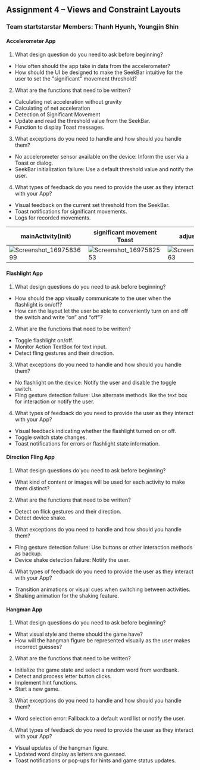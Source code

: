 ## Assignment 4 – Views and Constraint Layouts
### Team startstarstar Members: Thanh Hyunh, Youngjin Shin

#### Accelerometer App
1.  What design question do you need to ask before beginning?
  - How often should the app take in data from the accelerometer?
  - How should the UI be designed to make the SeekBar intuitive for the user to set the "significant" movement threshold?
2.  What are the functions that need to be written?
  - Calculating net acceleration without gravity
  - Calculating of net acceleration
  - Detection of Significant Movement
  - Update and read the threshold value from the SeekBar.
  - Function to display Toast messages.
3. What exceptions do you need to handle and how should you handle them?
  - No accelerometer sensor available on the device: Inform the user via a Toast or dialog.
  - SeekBar initialization failure: Use a default threshold value and notify the user.
4. What types of feedback do you need to provide the user as they interact with your App?
  - Visual feedback on the current set threshold from the SeekBar.
  - Toast notifications for significant movements.
  - Logs for recorded movements.

| mainActivity(init) | significant movement Toast | adjusted seekbar |
| - | - | - |
| ![Screenshot_1697583699](https://github.com/yjshin229/CS501/assets/78634177/1a66da47-2af5-46e7-bfb3-9fe9c9ea8b09)| ![Screenshot_1697582553](https://github.com/yjshin229/CS501/assets/78634177/0ead56c7-cfde-4d9a-9582-dda5389d451c)| ![Screenshot_1697583363](https://github.com/yjshin229/CS501/assets/78634177/c75e9559-6505-47d4-a326-77444ed11f85)|


#### Flashlight App
1. What design questions do you need to ask before beginning?
  - How should the app visually communicate to the user when the flashlight is on/off?
  - How can the layout let the user be able to conveniently turn on and off the switch and write “on” and “off”?
2. What are the functions that need to be written?
  - Toggle flashlight on/off.
  - Monitor Action TextBox for text input.
  - Detect fling gestures and their direction.
3. What exceptions do you need to handle and how should you handle them?
  - No flashlight on the device: Notify the user and disable the toggle switch.
  - Fling gesture detection failure: Use alternate methods like the text box for interaction or notify the user.
4. What types of feedback do you need to provide the user as they interact with your App?
  - Visual feedback indicating whether the flashlight turned on or off.
  - Toggle switch state changes.
  - Toast notifications for errors or flashlight state information.
    
#### Direction Fling App 
1. What design questions do you need to ask before beginning?
  - What kind of content or images will be used for each activity to make them distinct?
2. What are the functions that need to be written?
  - Detect on flick gestures and their direction.
  - Detect device shake.
3. What exceptions do you need to handle and how should you handle them?
  - Fling gesture detection failure: Use buttons or other interaction methods as backup.
  - Device shake detection failure: Notify the user.
4. What types of feedback do you need to provide the user as they interact with your App?
  - Transition animations or visual cues when switching between activities.
  - Shaking animation for the shaking feature.

#### Hangman App
1. What design questions do you need to ask before beginning?
  - What visual style and theme should the game have?
  - How will the hangman figure be represented visually as the user makes incorrect guesses?
2. What are the functions that need to be written?
  - Initialize the game state and select a random word from wordbank.
  - Detect and process letter button clicks.
  - Implement hint functions.
  - Start a new game.
3. What exceptions do you need to handle and how should you handle them?
  - Word selection error: Fallback to a default word list or notify the user.
4. What types of feedback do you need to provide the user as they interact with your App?
  - Visual updates of the hangman figure.
  - Updated word display as letters are guessed.
  - Toast notifications or pop-ups for hints and game status updates.




